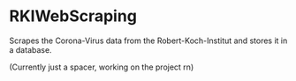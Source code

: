 # RKIWebScraping
Scrapes the Corona-Virus data from the Robert-Koch-Institut and stores it in a database. 

(Currently just a spacer, working on the project rn)
